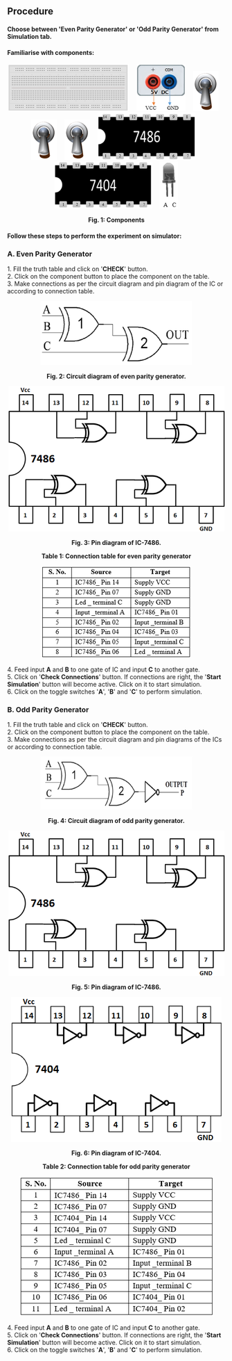 ## Procedure<br>
<div style=text-align:justify">

#### Choose between **'Even Parity Generator'** or **'Odd Parity Generator'** from **Simulation** tab.

#### Familiarise with components:
<center>
  
![](images/board.png "Breadbord")&emsp; ![](images/supply.png "5V DC Supply")&emsp; ![](images/toggle.png "Input A")&emsp; ![](images/toggle.png "Input B")&emsp; ![](images/toggle.png "Input C")&emsp; ![](images/ic1.png "IC7486")&emsp; ![](images/ic2.png "IC7404")&emsp; ![](images/led1.png "Led")

**Fig. 1: Components** </center>

#### Follow these steps to perform the experiment on simulator:

### **A. Even Parity Generator**

1\. Fill the truth table and click on '**CHECK**' button.  
2\. Click on the component button to place the component on the table.  
3\. Make connections as per the circuit diagram and pin diagram of the IC or according to connection table.  
<center>

![](images/image1.1ins.png)

**Fig. 2: Circuit diagram of even parity generator.**

![](images/image2ins.png)

**Fig. 3: Pin diagram of IC-7486.**

**Table 1: Connection table for even parity generator**

![](images/table1.png) </center>

4\. Feed input **A** and **B** to one gate of IC and input **C** to another gate.  
5\. Click on '**Check Connections**' button. If connections are right, the '**Start Simulation**' button will become active. Click on it to start simulation.  
6\. Click on the toggle switches '**A**', '**B**' and '**C**' to perform simulation.
 

### **B. Odd Parity Generator**

1\. Fill the truth table and click on '**CHECK**' button.  
2\. Click on the component button to place the component on the table.  
3\. Make connections as per the circuit diagram and pin diagrams of the ICs or according to connection table.  
<center>
 
![](images/image3.1ins.png)

**Fig. 4: Circuit diagram of odd parity generator.**

![](images/image2ins.png)

**Fig. 5: Pin diagram of IC-7486.**

![](images/image4ins.png)

**Fig. 6: Pin diagram of IC-7404.**

**Table 2: Connection table for odd parity generator**

![](images/table2.png)
</center>

4\. Feed input **A** and **B** to one gate of IC and input **C** to another gate.  
5\. Click on '**Check Connections**' button. If connections are right, the '**Start Simulation**' button will become active. Click on it to start simulation.  
6\. Click on the toggle switches '**A**', '**B**' and '**C**' to perform simulation.

</div>